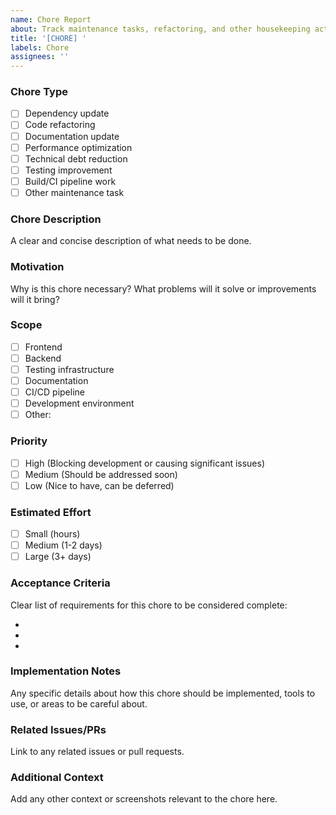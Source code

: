 ```yaml
---
name: Chore Report
about: Track maintenance tasks, refactoring, and other housekeeping activities
title: '[CHORE] '
labels: Chore
assignees: ''
---
```


### Chore Type
- [ ] Dependency update
- [ ] Code refactoring
- [ ] Documentation update
- [ ] Performance optimization
- [ ] Technical debt reduction
- [ ] Testing improvement
- [ ] Build/CI pipeline work
- [ ] Other maintenance task

### Chore Description
A clear and concise description of what needs to be done.

### Motivation
Why is this chore necessary? What problems will it solve or improvements will it bring?

### Scope
- [ ] Frontend
- [ ] Backend
- [ ] Testing infrastructure 
- [ ] Documentation
- [ ] CI/CD pipeline
- [ ] Development environment
- [ ] Other: <!-- Please specify -->

### Priority
- [ ] High (Blocking development or causing significant issues)
- [ ] Medium (Should be addressed soon)
- [ ] Low (Nice to have, can be deferred)

### Estimated Effort
- [ ] Small (hours)
- [ ] Medium (1-2 days)
- [ ] Large (3+ days)

### Acceptance Criteria
Clear list of requirements for this chore to be considered complete:
- <!-- e.g., "All dependencies updated to latest stable versions" -->
- <!-- e.g., "Code coverage remains above 80%" -->
- <!-- e.g., "Documentation updated to reflect changes" -->

### Implementation Notes
Any specific details about how this chore should be implemented, tools to use, or areas to be careful about.

### Related Issues/PRs
Link to any related issues or pull requests.

### Additional Context
Add any other context or screenshots relevant to the chore here.
